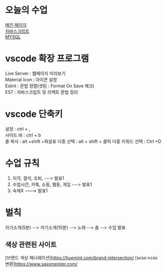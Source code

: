 # 오늘의 수업
[메인 페이지](https://rkdrudals0611.github.io/class-2024/)   
[자바스크립트](https://rkdrudals0611.github.io/class-2024/javascript/index.html)   
[MYSQL](https://rkdrudals0611.github.io/class-2024/mysql/index.html)   
# vscode 확장 프로그램
Live Server : 웹페이지 미리보기   
Material Icon : 아이콘 설정   
Eslint : 문법 정렬(셋팅 : Format On Save 체크)   
ES7 : 자바스크립트 및 리액트 문법 정리   

# vscode 단축키
설정 : ctrl + ,   
사이드 바 : ctrl + b   
줄 복사 : alt +shift +화살표
다중 선택 : alt + shift + 클릭
다중 키워드 선택 : Ctrl +D

# 수업 규칙
1. 지각, 결석, 조퇴,  ---> 발표1
2. 수업시간, 카톡, 쇼핑, 웹툰, 게임 ---> 발표1
3. 숙제X ---> 발표1

# 벌칙
자기소개(5분) --> 자기소개(10분) --> 노래 --> 춤 --> 수업 발표

## 색상 관련된 사이트
[브랜드 색상 제너레이션]https://huemint.com/brand-intersection/
[scss->css 변환]https://www.sassmeister.com/